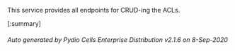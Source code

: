 






This service provides all endpoints for CRUD-ing the ACLs.

[:summary]

###### Auto generated by Pydio Cells Enterprise Distribution v2.1.6 on 8-Sep-2020
